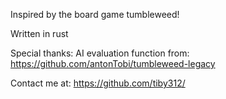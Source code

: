Inspired by the board game tumbleweed!

Written in rust

Special thanks:
AI evaluation function from:
https://github.com/antonTobi/tumbleweed-legacy


Contact me at:
https://github.com/tiby312/
